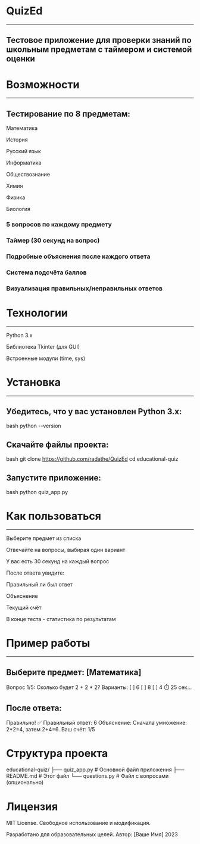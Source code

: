 # QuizEd
___
## Тестовое приложение для проверки знаний по школьным предметам с таймером и системой оценки

# Возможности
___
## Тестирование по 8 предметам:

Математика

История

Русский язык

Информатика

Обществознание

Химия

Физика

Биология

### 5 вопросов по каждому предмету

### Таймер (30 секунд на вопрос)

### Подробные объяснения после каждого ответа

### Система подсчёта баллов

### Визуализация правильных/неправильных ответов

# Технологии
___
Python 3.x

Библиотека Tkinter (для GUI)

Встроенные модули (time, sys)

# Установка
___
## Убедитесь, что у вас установлен Python 3.x:

bash
python --version
## Скачайте файлы проекта:

bash
git clone https://github.com/radathe/QuizEd
cd educational-quiz
## Запустите приложение:

bash
python quiz_app.py
# Как пользоваться
___
Выберите предмет из списка

Отвечайте на вопросы, выбирая один вариант

У вас есть 30 секунд на каждый вопрос

После ответа увидите:

Правильный ли был ответ

Объяснение

Текущий счёт

В конце теста - статистика по результатам

# Пример работы
___
## Выберите предмет: [Математика]

Вопрос 1/5:
Сколько будет 2 + 2 * 2?
Варианты:
[ ] 6
[ ] 8
[ ] 4
⏱️ 25 сек...

## После ответа:
Правильно! ✅
Правильный ответ: 6
Объяснение: Сначала умножение: 2*2=4, затем 2+4=6.
Ваш счёт: 1/5

# Структура проекта
educational-quiz/
├── quiz_app.py       # Основной файл приложения
├── README.md         # Этот файл
└── questions.py      # Файл с вопросами (опционально)
# Лицензия
MIT License. Свободное использование и модификация.

Разработано для образовательных целей.
Автор: [Ваше Имя]
2023
